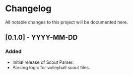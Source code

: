 # Changelog

All notable changes to this project will be documented here.

## [0.1.0] - YYYY-MM-DD

### Added

- Initial release of Scout Parser.
- Parsing logic for volleyball scout files.
